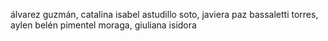 álvarez guzmán, catalina isabel
astudillo soto, javiera paz
bassaletti torres, aylen belén
pimentel moraga, giuliana isidora